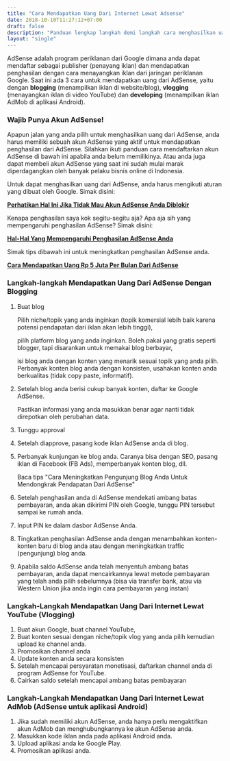 ```yaml
---
title: "Cara Mendapatkan Uang Dari Internet Lewat Adsense"
date: 2018-10-10T11:27:12+07:00
draft: false
description: "Panduan lengkap langkah demi langkah cara menghasilkan uang dari internet dengan blog atau youtube. Gratis, dibantu sampai bisa."
layout: "single"
---
```


AdSense adalah program periklanan dari Google dimana anda dapat mendaftar sebagai publisher (penayang iklan) dan mendapatkan penghasilan dengan cara menayangkan iklan dari jaringan periklanan Google. Saat ini ada 3 cara untuk mendapatkan uang dari AdSense, yaitu dengan **blogging** (menampilkan iklan di website/blog), **vlogging** (menayangkan iklan di video YouTube) dan **developing** (menampilkan iklan AdMob di aplikasi Android).

### Wajib Punya Akun AdSense!

Apapun jalan yang anda pilih untuk menghasilkan uang dari AdSense, anda harus memiliki sebuah akun AdSense yang aktif untuk mendapatkan penghasilan dari AdSense. Silahkan ikuti panduan cara mendaftarkan akun AdSense di bawah ini apabila anda belum memilikinya. Atau anda juga dapat membeli akun AdSense yang saat ini sudah mulai marak diperdagangkan oleh banyak pelaku bisnis online di Indonesia.

Untuk dapat menghasilkan uang dari AdSense, anda harus mengikuti aturan yang dibuat oleh Google. Simak disini: 

[**Perhatikan Hal Ini Jika Tidak Mau Akun AdSense Anda Diblokir**](./hal-hal-yang-dapat-membuat-akun-adsense-dibanned)

Kenapa penghasilan saya kok segitu-segitu aja? Apa aja sih yang mempengaruhi penghasilan AdSense? Simak disini: 

[**Hal-Hal Yang Mempengaruhi Penghasilan AdSense Anda**](./hal-hal-yang-mempengaruhi-penghasilan-adsense)

Simak tips dibawah ini untuk meningkatkan penghasilan AdSense anda.

[**Cara Mendapatkan Uang Rp 5 Juta Per Bulan Dari AdSense**](./cara-mendapatkan-uang-5-juta-per-bulan-dari-adsense)

### Langkah-langkah Mendapatkan Uang Dari AdSense Dengan Blogging

1. Buat blog
    
    Pilih niche/topik yang anda inginkan (topik komersial lebih baik karena potensi pendapatan dari iklan akan lebih tinggi),


    pilih platform blog yang anda inginkan. Boleh pakai yang gratis seperti blogger, tapi disarankan untuk memakai blog berbayar,


    isi blog anda dengan konten yang menarik sesuai topik yang anda pilih. Perbanyak konten blog anda dengan konsisten, usahakan konten anda berkualitas (tidak copy paste, informatif).
  
2. Setelah blog anda berisi cukup banyak konten, daftar ke Google AdSense.

    Pastikan informasi yang anda masukkan benar agar nanti tidak direpotkan oleh perubahan data.

3. Tunggu approval 
4. Setelah diapprove, pasang kode iklan AdSense anda di blog.
5. Perbanyak kunjungan ke blog anda. Caranya bisa dengan SEO, pasang iklan di Facebook (FB Ads), memperbanyak konten blog, dll.

    Baca tips "Cara Meningkatkan Pengunjung Blog Anda Untuk Mendongkrak Pendapatan Dari AdSense"


6. Setelah penghasilan anda di AdSense mendekati ambang batas pembayaran, anda akan dikirimi PIN oleh Google, tunggu PIN tersebut sampai ke rumah anda.
7. Input PIN ke dalam dasbor AdSense Anda.
8. Tingkatkan penghasilan AdSense anda dengan menambahkan konten-konten baru di blog anda atau dengan  meningkatkan traffic (pengunjung) blog anda.
9. Apabila saldo AdSense anda telah menyentuh ambang batas pembayaran, anda dapat mencairkannya lewat metode pembayaran yang telah anda pilih sebelumnya (bisa via transfer bank, atau via Western Union jika anda ingin cara pembayaran yang instan)

### Langkah-Langkah Mendapatkan Uang Dari Internet Lewat YouTube (Vlogging)

1. Buat akun Google, buat channel YouTube,
2. Buat konten sesuai dengan niche/topik vlog yang anda pilih kemudian upload ke channel anda.
3. Promosikan channel anda
4. Update konten anda secara konsisten
5. Setelah mencapai persyaratan monetisasi, daftarkan channel anda di program AdSense for YouTube.
6. Cairkan saldo setelah mencapai ambang batas pembayaran

### Langkah-Langkah Mendapatkan Uang Dari Internet Lewat AdMob (AdSense untuk aplikasi Android)

1. Jika sudah memiliki akun AdSense, anda hanya perlu mengaktifkan akun AdMob dan menghubungkannya ke akun AdSense anda.
2. Masukkan kode iklan anda pada aplikasi Android anda.
3. Upload aplikasi anda ke Google Play.
4. Promosikan aplikasi anda.